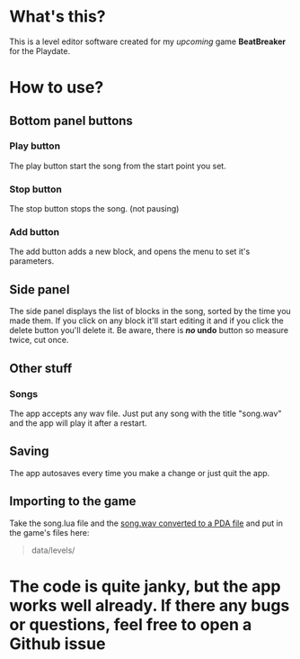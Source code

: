 # What's this?
This is a level editor software created for my *upcoming* game **BeatBreaker** for the Playdate. 

# How to use?
## Bottom panel buttons
### Play button
The play button start the song from the start point you set.
### Stop button
The stop button stops the song. (not pausing)
### Add button
The add button adds a new block, and opens the menu to set it's parameters.
## Side panel
The side panel displays the list of blocks in the song, sorted by the time you made them. If you click on any block it'll start editing it and if you click the delete button you'll delete it. Be aware, there is ***no* undo** button so measure twice, cut once.
## Other stuff
### Songs
The app accepts any wav file. Just put any song with the title "song.wav" and the app will play it after a restart.
## Saving
The app autosaves every time you make a change or just quit the app.
## Importing to the game
Take the song.lua file and the [song.wav converted to a PDA file](https://ejb.github.io/wav-pda-converter/) and put in the game's files here:
> data/levels/

# **The code is quite janky, but the app works well already. If there any bugs or questions, feel free to open a Github issue**